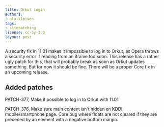 ```yaml
---
title: Orkut Login
authors:
- ola-kleiven
tags:
- sitepatching
license: cc-by-3.0
layout: post
---
```


A security fix in 11.01 makes it impossible to log in to Orkut, as Opera throws a security error if reading from an iframe too soon. This release has a rather ugly patch for this, that will probably break as soon as Orkut updates something. But for now it should be fine. There will be a proper Core fix in an upcoming release.

## Added patches



PATCH-377, Make it possible to log in to Orkut with 11.01

PATCH-376, Make sure main content isn&#39;t hidden on KDDI mobile/smartphone page. Core bug where floats are not cleared if they are preceded by an element with a negative bottom margin.
